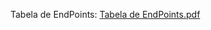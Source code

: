 Tabela de EndPoints: 
[Tabela de EndPoints.pdf](https://github.com/user-attachments/files/17600311/Tabela.de.EndPoints.pdf)
